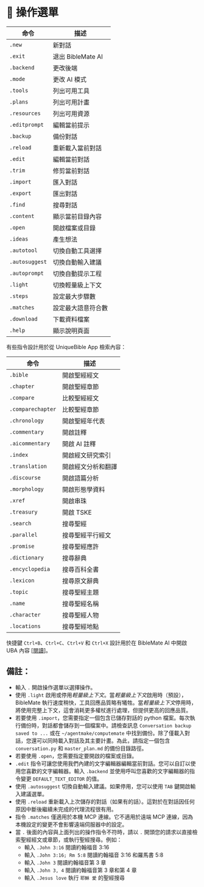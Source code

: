 # 🏃 操作選單

| 命令 | 描述 |
|---|---|
| `.new` | 新對話 |
| `.exit` | 退出 BibleMate AI |
| `.backend` | 更改後端 |
| `.mode` | 更改 AI 模式 |
| `.tools` | 列出可用工具 |
| `.plans` | 列出可用計畫 |
| `.resources` | 列出可用資源 |
| `.editprompt` | 編輯當前提示 |
| `.backup` | 備份對話 |
| `.reload` | 重新載入當前對話 |
| `.edit` | 編輯當前對話 |
| `.trim` | 修剪當前對話 |
| `.import` | 匯入對話 |
| `.export` | 匯出對話 |
| `.find` | 搜尋對話 |
| `.content` | 顯示當前目錄內容 |
| `.open` | 開啟檔案或目錄 |
| `.ideas` | 產生想法 |
| `.autotool` | 切換自動工具選擇 |
| `.autosuggest` | 切換自動輸入建議 |
| `.autoprompt` | 切換自動提示工程 |
| `.light` | 切換輕量級上下文 |
| `.steps` | 設定最大步驟數 |
| `.matches` | 設定最大語意符合數 |
| `.download` | 下載資料檔案 |
| `.help` | 顯示說明頁面 |

有些指令設計用於從 UniqueBible App 檢索內容：

| 命令 | 描述 |
|---|---|
| `.bible` | 開啟聖經經文 |
| `.chapter` | 開啟聖經章節 |
| `.compare` | 比較聖經經文 |
| `.comparechapter` | 比較聖經章節 |
| `.chronology` | 開啟聖經年代表 |
| `.commentary` | 開啟註釋 |
| `.aicommentary` | 開啟 AI 註釋 |
| `.index` | 開啟經文研究索引 |
| `.translation` | 開啟經文分析和翻譯 |
| `.discourse` | 開啟語篇分析 |
| `.morphology` | 開啟形態學資料 |
| `.xref` | 開啟串珠 |
| `.treasury` | 開啟 TSKE |
| `.search` | 搜尋聖經 |
| `.parallel` | 搜尋聖經平行經文 |
| `.promise` | 搜尋聖經應許 |
| `.dictionary` | 搜尋辭典 |
| `.encyclopedia` | 搜尋百科全書 |
| `.lexicon` | 搜尋原文辭典 |
| `.topic` | 搜尋聖經主題 |
| `.name` | 搜尋聖經名稱 |
| `.character` | 搜尋聖經人物 |
| `.locations` | 搜尋聖經地點 |

快捷鍵 `Ctrl+B`、`Ctrl+C`、`Ctrl+V` 和 `Ctrl+X` 設計用於在 BibleMate AI 中開啟 UBA 內容 [[閱讀](https://github.com/eliranwong/biblemate#%EF%B8%8F-keyboard-shortcuts)]。

## 備註：

* 輸入 `.` 開啟操作選單以選擇操作。
* 使用 `.light` 啟用或停用*輕量級上下文*。當*輕量級上下文*啟用時（預設），BibleMate 執行速度稍快，工具回應品質略有犧牲。當*輕量級上下文*停用時，將使用完整上下文，這會消耗更多權杖進行處理，但提供更高的回應品質。
* 若要使用 `.import`，您需要指定一個包含已儲存對話的 python 檔案。每次執行備份時，對話都會儲存到一個檔案中。請檢查訊息 `Conversation backup saved to ...` 或在 `~/agentmake/computemate` 中找到備份。除了僅載入對話，您還可以同時載入對話及其主要計畫。為此，請指定一個包含 `conversation.py` 和 `master_plan.md` 的備份目錄路徑。
* 若要使用 `.open`，您需要指定要開啟的檔案或目錄。
* `.edit` 指令可讓您使用我們內建的文字編輯器編輯當前對話。您可以自訂以使用您喜歡的文字編輯器。輸入 `.backend` 並使用呼叫您喜歡的文字編輯器的指令變更 `DEFAULT_TEXT_EDITOR` 的值。
* 使用 `.autosuggest` 切換自動輸入建議。如果停用，您可以使用 `TAB` 鍵開啟輸入建議選單。
* 使用 `.reload` 重新載入上次儲存的對話（如果有的話）。這對於在對話因任何原因中斷後繼續未完成的代理流程很有用。
* 指令 `.matches` 僅適用於本機 MCP 連線。它不適用於遠端 MCP 連線，因為本機設定的變更不會影響遠端伺服器中的設定。
* 當 `.` 後面的內容與上面列出的操作指令不符時，請以 `.` 開頭您的請求以直接檢索聖經經文或章節，或執行聖經搜尋。例如：
    - 輸入 `.John 3:16` 閱讀約翰福音 3:16
    - 輸入 `.John 3:16; Rm 5:8` 閱讀約翰福音 3:16 和羅馬書 5:8
    - 輸入 `.John 3` 閱讀約翰福音第 3 章
    - 輸入 `.John 3, 4` 閱讀約翰福音第 3 章和第 4 章
    - 輸入 `.Jesus love` 執行 `耶穌 愛` 的聖經搜尋
